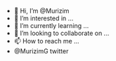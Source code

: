 - 👋 Hi, I’m @Murizim
- 👀 I’m interested in ...
- 🌱 I’m currently learning ...
- 💞️ I’m looking to collaborate on ...
- 📫 How to reach me ...
- @MurizimG twitter 
<!---
Murizim/Murizim is a ✨ special ✨ repository because its `README.md` (this file) appears on your GitHub profile.
You can click the Preview link to take a look at your changes.
--->
